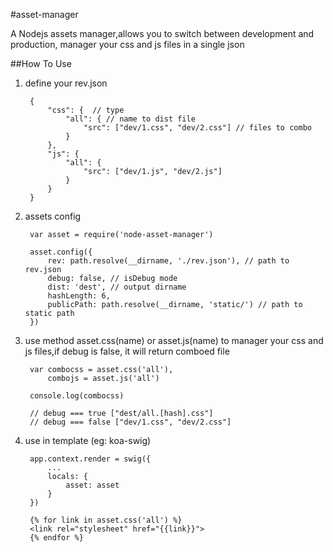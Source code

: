 #asset-manager

A Nodejs assets manager,allows you to switch between development and production, manager your css and js files in a single json

##How To Use

1. define your rev.json

        {
            "css": {  // type
                "all": { // name to dist file
                    "src": ["dev/1.css", "dev/2.css"] // files to combo
                }
            },
            "js": {
                "all": {
                    "src": ["dev/1.js", "dev/2.js"]
                }
            }
        }

2. assets config

        var asset = require('node-asset-manager')

        asset.config({
            rev: path.resolve(__dirname, './rev.json'), // path to rev.json
            debug: false, // isDebug mode
            dist: 'dest', // output dirname
            hashLength: 6,
            publicPath: path.resolve(__dirname, 'static/') // path to static path
        })

3. use method asset.css(name) or asset.js(name) to manager your css and js files,if debug is false, it will return comboed file

        var combocss = asset.css('all'),
            combojs = asset.js('all')

        console.log(combocss)

        // debug === true ["dest/all.[hash].css"]
        // debug === false ["dev/1.css", "dev/2.css"]

4. use in template (eg: koa-swig)

        app.context.render = swig({
            ...
            locals: {
                asset: asset
            }
        })

        {% for link in asset.css('all') %}
        <link rel="stylesheet" href="{{link}}">
        {% endfor %}
        